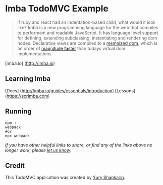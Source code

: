 # Imba TodoMVC Example

> if ruby and react had an indentation-based child, what would it look like? Imba is a new programming language for the web that compiles to performant and readable JavaScript. It has language level support for defining, extending subclassing, instantiating and rendering dom nodes.
> Declarative views are compiled to a [memoized dom](http://imba.io/guides/advanced/performance#performance), which is an order of [magnitude faster](https://somebee.github.io/dom-reconciler-bench/index.html) than todays virtual dom implementations. 

[imba.io] (http://imba.io)

## Learning Imba

[Docs] (http://imba.io/guides/essentials/introduction)
[Lessons] (https://scrimba.com)


## Running

```
npm i
webpack
#or
npx webpack 
```

_If you have other helpful links to share, or find any of the links above no longer work, please [let us know](https://github.com/tastejs/todomvc/issues)._


## Credit

This TodoMVC application was created by [Yury Shapkarin](http://shapkarin.me).
